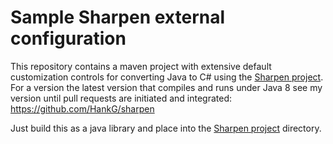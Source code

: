 Sample Sharpen external configuration
=====================

This repository contains a maven project with extensive default customization controls for converting Java to C# using the  [Sharpen project](https://github.com/mono/sharpen). For a version the latest version that compiles and runs under Java 8 see my version until pull requests are initiated and integrated: https://github.com/HankG/sharpen

Just build this as a java library and place into the [Sharpen project](https://github.com/mono/sharpen) directory.
